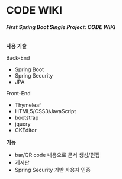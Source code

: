 # CODE WIKI

###### **First Spring Boot Single Project: CODE WIKI**



**사용 기술**

Back-End

- Spring Boot
- Spring Security
- JPA

Front-End

- Thymeleaf
- HTML5/CSS3/JavaScript
- bootstrap
- jquery
- CKEditor



**기능**

- bar/QR code 내용으로 문서 생성/편집
- 게시판
- Spring Security 기반 사용자 인증